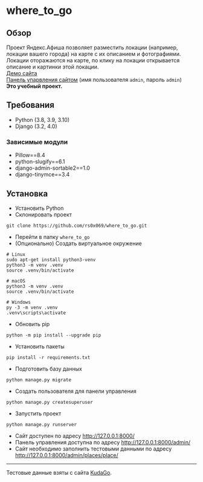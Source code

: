 # where_to_go
## Обзор
Проект Яндекс.Афиша позволяет разместить локации (например, локации вашего города) на карте с их описанием и фотографиями. Локации оторажаются на карте, по клику на локации открывается описание и картинки этой локации.</br>
[Демо сайта](https://rs0x069.pythonanywhere.com/) </br>
[Панель упарвления сайтом](https://rs0x069.pythonanywhere.com/admin/) (имя пользователя `admin`, пароль `admin`) </br>
<b>Это учебный проект.</b>

## Требования
* Python (3.8, 3.9, 3.10)
* Django (3.2, 4.0)

### Зависимые модули
* Pillow==8.4
* python-slugify==6.1
* django-admin-sortable2==1.0
* django-tinymce==3.4

## Установка
* Установить Python</br>
* Склонировать проект
```commandline
git clone https://github.com/rs0x069/where_to_go.git
```
* Перейти в папку `where_to_go`
* (Опционально) Создать виртуальное окружение</br>
```commandline
# Linux
sudo apt-get install python3-venv
python3 -m venv .venv
source .venv/bin/activate

# macOS
python3 -m venv .venv
source .venv/bin/activate

# Windows
py -3 -m venv .venv
.venv\scripts\activate
```
* Обновить pip
```commandline
python -m pip install --upgrade pip
```
* Установить пакеты
```commandline
pip install -r requirements.txt
```
* Подготовить базу данных
```commandline
python manage.py migrate
```
* Создать пользователя для панели управления
```commandline
python manage.py createsuperuser
```
* Запустить проект
```commandline
python manage.py runserver
```
* Сайт доступен по адресу <http://127.0.0.1:8000/>
* Панель управления доступна по адресу <http://127.0.0.1:8000/admin/>
* Сайт необходимо заполнить тестовыми данными по адресу <http://127.0.0.1:8000/admin/places/place/>

***
Тестовые данные взяты с сайта [KudaGo](https://kudago.com).